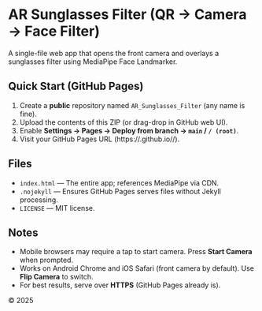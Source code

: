 # AR Sunglasses Filter (QR → Camera → Face Filter)

A single-file web app that opens the front camera and overlays a sunglasses filter using MediaPipe Face Landmarker.

## Quick Start (GitHub Pages)
1. Create a **public** repository named `AR_Sunglasses_Filter` (any name is fine).
2. Upload the contents of this ZIP (or drag-drop in GitHub web UI).
3. Enable **Settings → Pages → Deploy from branch → `main` / `/ (root)`**.
4. Visit your GitHub Pages URL (https://<your-username>.github.io/<repo>/).

## Files
- `index.html` — The entire app; references MediaPipe via CDN.
- `.nojekyll` — Ensures GitHub Pages serves files without Jekyll processing.
- `LICENSE` — MIT license.

## Notes
- Mobile browsers may require a tap to start camera. Press **Start Camera** when prompted.
- Works on Android Chrome and iOS Safari (front camera by default). Use **Flip Camera** to switch.
- For best results, serve over **HTTPS** (GitHub Pages already is).

© 2025
